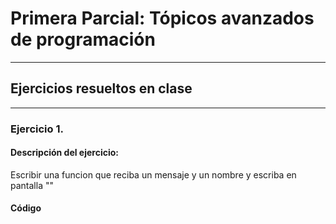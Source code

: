 # Primera Parcial: Tópicos avanzados de programación
---
## Ejercicios resueltos en clase
---
### Ejercicio 1.
#### Descripción del ejercicio:
Escribir una funcion que reciba un mensaje y un nombre y escriba en pantalla "<mensaje><nombre>"
#### Código


